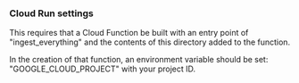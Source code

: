 ### Cloud Run settings

This requires that a Cloud Function be built with an entry point of "ingest_everything" and the contents of this directory added to the function.

In the creation of that function, an environment variable should be set: "GOOGLE_CLOUD_PROJECT" with your project ID.
